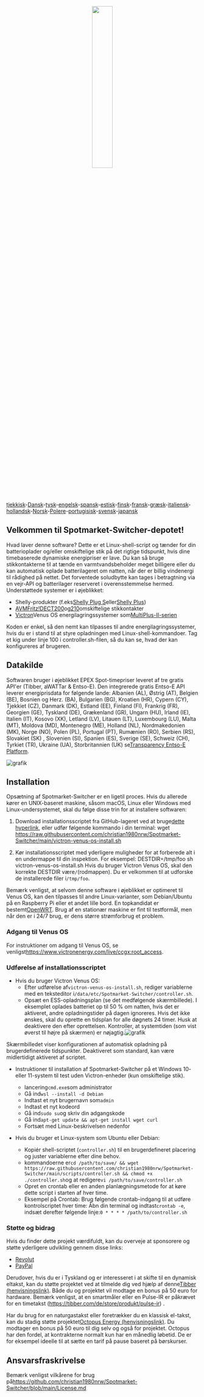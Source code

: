 <p align="center" width="100%">
    <img width="33%" src="https://github.com/christian1980nrw/Spotmarket-Switcher/blob/main/SpotmarketSwitcherLogo.png?raw=true"> 
</p>

[tjekkisk](README.cs.md)-[Dansk](README.da.md)-[tysk](README.de.md)-[engelsk](README.md)-[spansk](README.es.md)-[estisk](README.et.md)-[finsk](README.fi.md)-[fransk](README.fr.md)-[græsk](README.el.md)-[italiensk](README.it.md)-[hollandsk](README.nl.md)-[Norsk](README.no.md)-[Polere](README.pl.md)-[portugisisk](README.pt.md)-[svensk](README.sv.md)-[japansk](README.ja.md)

## Velkommen til Spotmarket-Switcher-depotet!

Hvad laver denne software?
Dette er et Linux-shell-script og tænder for din batterioplader og/eller omskiftelige stik på det rigtige tidspunkt, hvis dine timebaserede dynamiske energipriser er lave.
Du kan så bruge stikkontakterne til at tænde en varmtvandsbeholder meget billigere eller du kan automatisk oplade batterilageret om natten, når der er billig vindenergi til rådighed på nettet.
Det forventede soludbytte kan tages i betragtning via en vejr-API og batterilager reserveret i overensstemmelse hermed.
Understøttede systemer er i øjeblikket:

-   Shelly-produkter (f.eks[Shelly Plug S](https://shellyparts.de/products/shelly-plus-plug-s)eller[Shelly Plus](https://shellyparts.de/products/shelly-plus-1pm))
-   [AVMFritz!DECT200](https://avm.de/produkte/smart-home/fritzdect-200/)og[210](https://avm.de/produkte/smart-home/fritzdect-210/)omskiftelige stikkontakter
-   [Victron](https://www.victronenergy.com/)Venus OS energilagringssystemer som[MultiPlus-II-serien](https://www.victronenergy.com/inverters-chargers)

Koden er enkel, så den nemt kan tilpasses til andre energilagringssystemer, hvis du er i stand til at styre opladningen med Linux-shell-kommandoer.
Tag et kig under linje 100 i controller.sh-filen, så du kan se, hvad der kan konfigureres af brugeren.

## Datakilde

Softwaren bruger i øjeblikket EPEX Spot-timepriser leveret af tre gratis API'er (Tibber, aWATTar & Entso-E).
Den integrerede gratis Entso-E API leverer energiprisdata for følgende lande:
Albanien (AL), Østrig (AT), Belgien (BE), Bosnien og Herz. (BA), Bulgarien (BG), Kroatien (HR), Cypern (CY), Tjekkiet (CZ), Danmark (DK), Estland (EE), Finland (FI), Frankrig (FR), Georgien (GE), Tyskland (DE), Grækenland (GR), Ungarn (HU), Irland (IE), Italien (IT), Kosovo (XK), Letland (LV), Litauen (LT), Luxembourg (LU), Malta (MT), Moldova (MD), Montenegro (ME), Holland (NL), Nordmakedonien (MK), Norge (NO), Polen (PL), Portugal (PT), Rumænien (RO), Serbien (RS), Slovakiet (SK) , Slovenien (SI), Spanien (ES), Sverige (SE), Schweiz (CH), Tyrkiet (TR), Ukraine (UA), Storbritannien (UK) se[Transparency Entso-E Platform](https://transparency.entsoe.eu/transmission-domain/r2/dayAheadPrices/show).

![grafik](https://user-images.githubusercontent.com/6513794/224442951-c0155a48-f32b-43f4-8014-d86d60c3b311.png)

## Installation

Opsætning af Spotmarket-Switcher er en ligetil proces. Hvis du allerede kører en UNIX-baseret maskine, såsom macOS, Linux eller Windows med Linux-undersystemet, skal du følge disse trin for at installere softwaren:

1.  Download installationsscriptet fra GitHub-lageret ved at bruge[dette hyperlink](https://raw.githubusercontent.com/christian1980nrw/Spotmarket-Switcher/main/victron-venus-os-install.sh), eller udfør følgende kommando i din terminal:
        wget https://raw.githubusercontent.com/christian1980nrw/Spotmarket-Switcher/main/victron-venus-os-install.sh

2.  Kør installationsscriptet med yderligere muligheder for at forberede alt i en undermappe til din inspektion. For eksempel:
        DESTDIR=/tmp/foo sh victron-venus-os-install.sh
    Hvis du bruger Victron Venus OS, skal den korrekte DESTDIR være`/`(rodmappen). Du er velkommen til at udforske de installerede filer i`/tmp/foo`.

Bemærk venligst, at selvom denne software i øjeblikket er optimeret til Venus OS, kan den tilpasses til andre Linux-varianter, som Debian/Ubuntu på en Raspberry Pi eller et andet lille bord. En topkandidat er bestemt[OpenWRT](https://www.openwrt.org). Brug af en stationær maskine er fint til testformål, men når den er i 24/7 brug, er dens større strømforbrug et problem.

### Adgang til Venus OS

For instruktioner om adgang til Venus OS, se venligst<https://www.victronenergy.com/live/ccgx:root_access>.

### Udførelse af installationsscriptet

-   Hvis du bruger Victron Venus OS:
    -   Efter udførelse af`victron-venus-os-install.sh`, rediger variablerne med en teksteditor i`/data/etc/Spotmarket-Switcher/controller.sh`.
    -   Opsæt en ESS-opladningsplan (se det medfølgende skærmbillede). I eksemplet oplades batteriet op til 50 % om natten, hvis det er aktiveret, andre opladningstider på dagen ignoreres. Hvis det ikke ønskes, skal du oprette en tidsplan for alle døgnets 24 timer. Husk at deaktivere den efter oprettelsen. Kontroller, at systemtiden (som vist øverst til højre på skærmen) er nøjagtig.![grafik](https://user-images.githubusercontent.com/6513794/206877184-b8bf0752-b5d5-4c1b-af15-800b6499cfc7.png)

Skærmbilledet viser konfigurationen af ​​automatisk opladning på brugerdefinerede tidspunkter. Deaktiveret som standard, kan være midlertidigt aktiveret af scriptet.

-   Instruktioner til installation af Spotmarket-Switcher på et Windows 10- eller 11-system til test uden Victron-enheder (kun omskiftelige stik).

    -   lancering`cmd.exe`som administrator
    -   Gå ind`wsl --install -d Debian`
    -   Indtast et nyt brugernavn som`admin`
    -   Indtast et nyt kodeord
    -   Gå ind`sudo su`og skriv din adgangskode
    -   Gå ind`apt-get update && apt-get install wget curl`
    -   Fortsæt med Linux-beskrivelsen nedenfor


-   Hvis du bruger et Linux-system som Ubuntu eller Debian:
    -   Kopiér shell-scriptet (`controller.sh`) til en brugerdefineret placering og juster variablerne efter dine behov.
    -   kommandoerne er`cd /path/to/save/ && wget https://raw.githubusercontent.com/christian1980nrw/Spotmarket-Switcher/main/scripts/controller.sh && chmod +x ./controller.sh`og at redigere`vi /path/to/save/controller.sh`
    -   Opret en crontab eller en anden planlægningsmetode for at køre dette script i starten af ​​hver time.
    -   Eksempel på Crontab:
          Brug følgende crontab-indgang til at udføre kontrolscriptet hver time:
          Åbn din terminal og indtast`crontab -e`, indsæt derefter følgende linje:`0 * * * * /path/to/controller.sh`

### Støtte og bidrag

Hvis du finder dette projekt værdifuldt, kan du overveje at sponsorere og støtte yderligere udvikling gennem disse links:

-   [Revolut](https://revolut.me/christqki2)
-   [PayPal](https://paypal.me/christian1980nrw)

Derudover, hvis du er i Tyskland og er interesseret i at skifte til en dynamisk eltakst, kan du støtte projektet ved at tilmelde dig ved hjælp af denne[Tibber (henvisningslink)](https://invite.tibber.com/ojgfbx2e). Både du og projektet vil modtage en bonus på 50 euro for hardware. Bemærk venligst, at en smartmåler eller en Pulse-IR er påkrævet for en timetakst (<https://tibber.com/de/store/produkt/pulse-ir>) .

Har du brug for en naturgastakst eller foretrækker du en klassisk el-takst, kan du stadig støtte projektet[Octopus Energy (henvisningslink)](https://share.octopusenergy.de/glass-raven-58).
Du modtager en bonus på 50 euro til dig selv og også for projektet.
Octopus har den fordel, at kontrakterne normalt kun har en månedlig løbetid. De er for eksempel ideelle til at sætte en tarif på pause baseret på børskurser.

## Ansvarsfraskrivelse

Bemærk venligst vilkårene for brug på<https://github.com/christian1980nrw/Spotmarket-Switcher/blob/main/License.md>
